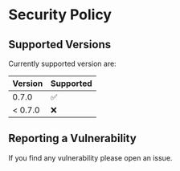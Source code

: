 # Security Policy

## Supported Versions

Currently supported version are:

| Version | Supported          |
| ------- | ------------------ |
|   0.7.0 | :white_check_mark: |
| < 0.7.0 | :x:                |

## Reporting a Vulnerability

If you find any vulnerability please open an issue.
